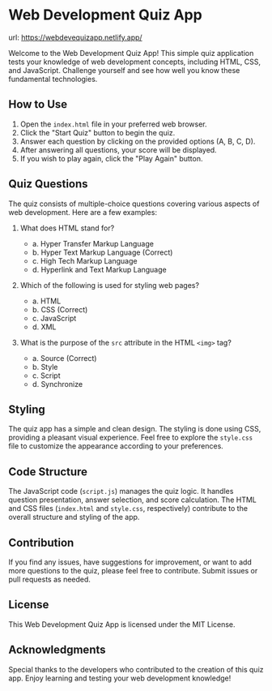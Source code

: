 # Web Development Quiz App

url: https://webdevequizapp.netlify.app/

Welcome to the Web Development Quiz App! This simple quiz application tests your knowledge of web development concepts, including HTML, CSS, and JavaScript. Challenge yourself and see how well you know these fundamental technologies.

## How to Use

1. Open the `index.html` file in your preferred web browser.
2. Click the "Start Quiz" button to begin the quiz.
3. Answer each question by clicking on the provided options (A, B, C, D).
4. After answering all questions, your score will be displayed.
5. If you wish to play again, click the "Play Again" button.

## Quiz Questions

The quiz consists of multiple-choice questions covering various aspects of web development. Here are a few examples:

1. What does HTML stand for?

   - a. Hyper Transfer Markup Language
   - b. Hyper Text Markup Language (Correct)
   - c. High Tech Markup Language
   - d. Hyperlink and Text Markup Language

2. Which of the following is used for styling web pages?

   - a. HTML
   - b. CSS (Correct)
   - c. JavaScript
   - d. XML

3. What is the purpose of the `src` attribute in the HTML `<img>` tag?
   - a. Source (Correct)
   - b. Style
   - c. Script
   - d. Synchronize

## Styling

The quiz app has a simple and clean design. The styling is done using CSS, providing a pleasant visual experience. Feel free to explore the `style.css` file to customize the appearance according to your preferences.

## Code Structure

The JavaScript code (`script.js`) manages the quiz logic. It handles question presentation, answer selection, and score calculation. The HTML and CSS files (`index.html` and `style.css`, respectively) contribute to the overall structure and styling of the app.

## Contribution

If you find any issues, have suggestions for improvement, or want to add more questions to the quiz, please feel free to contribute. Submit issues or pull requests as needed.

## License

This Web Development Quiz App is licensed under the MIT License.

## Acknowledgments

Special thanks to the developers who contributed to the creation of this quiz app. Enjoy learning and testing your web development knowledge!
